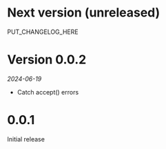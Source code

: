 # Next version (unreleased)

PUT_CHANGELOG_HERE

# Version 0.0.2
_2024-06-19_

* Catch accept() errors

# 0.0.1

Initial release
